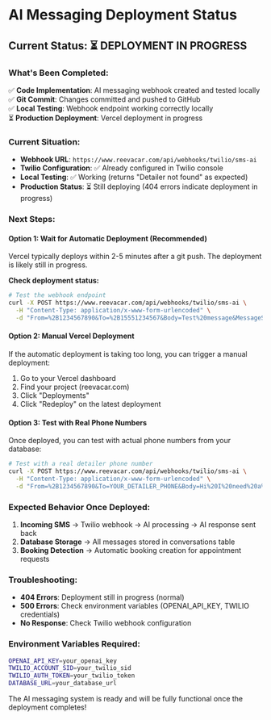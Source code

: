 # AI Messaging Deployment Status

## Current Status: ⏳ DEPLOYMENT IN PROGRESS

### What's Been Completed:
✅ **Code Implementation**: AI messaging webhook created and tested locally  
✅ **Git Commit**: Changes committed and pushed to GitHub  
✅ **Local Testing**: Webhook endpoint working correctly locally  
⏳ **Production Deployment**: Vercel deployment in progress  

### Current Situation:
- **Webhook URL**: `https://www.reevacar.com/api/webhooks/twilio/sms-ai`
- **Twilio Configuration**: ✅ Already configured in Twilio console
- **Local Testing**: ✅ Working (returns "Detailer not found" as expected)
- **Production Status**: ⏳ Still deploying (404 errors indicate deployment in progress)

### Next Steps:

#### Option 1: Wait for Automatic Deployment (Recommended)
Vercel typically deploys within 2-5 minutes after a git push. The deployment is likely still in progress.

**Check deployment status:**
```bash
# Test the webhook endpoint
curl -X POST https://www.reevacar.com/api/webhooks/twilio/sms-ai \
  -H "Content-Type: application/x-www-form-urlencoded" \
  -d "From=%2B1234567890&To=%2B15551234567&Body=Test%20message&MessageSid=test123"
```

#### Option 2: Manual Vercel Deployment
If the automatic deployment is taking too long, you can trigger a manual deployment:

1. Go to your Vercel dashboard
2. Find your project (reevacar.com)
3. Click "Deployments"
4. Click "Redeploy" on the latest deployment

#### Option 3: Test with Real Phone Numbers
Once deployed, you can test with actual phone numbers from your database:

```bash
# Test with a real detailer phone number
curl -X POST https://www.reevacar.com/api/webhooks/twilio/sms-ai \
  -H "Content-Type: application/x-www-form-urlencoded" \
  -d "From=%2B1234567890&To=YOUR_DETAILER_PHONE&Body=Hi%20I%20need%20a%20car%20wash&MessageSid=test123"
```

### Expected Behavior Once Deployed:
1. **Incoming SMS** → Twilio webhook → AI processing → AI response sent back
2. **Database Storage** → All messages stored in conversations table
3. **Booking Detection** → Automatic booking creation for appointment requests

### Troubleshooting:
- **404 Errors**: Deployment still in progress (normal)
- **500 Errors**: Check environment variables (OPENAI_API_KEY, TWILIO credentials)
- **No Response**: Check Twilio webhook configuration

### Environment Variables Required:
```bash
OPENAI_API_KEY=your_openai_key
TWILIO_ACCOUNT_SID=your_twilio_sid
TWILIO_AUTH_TOKEN=your_twilio_token
DATABASE_URL=your_database_url
```

The AI messaging system is ready and will be fully functional once the deployment completes!

